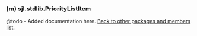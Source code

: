 ### (m) sjl.stdlib.PriorityListItem
@todo - Added documentation here.
[Back to other packages and members list.](#other-packages-and-members)
